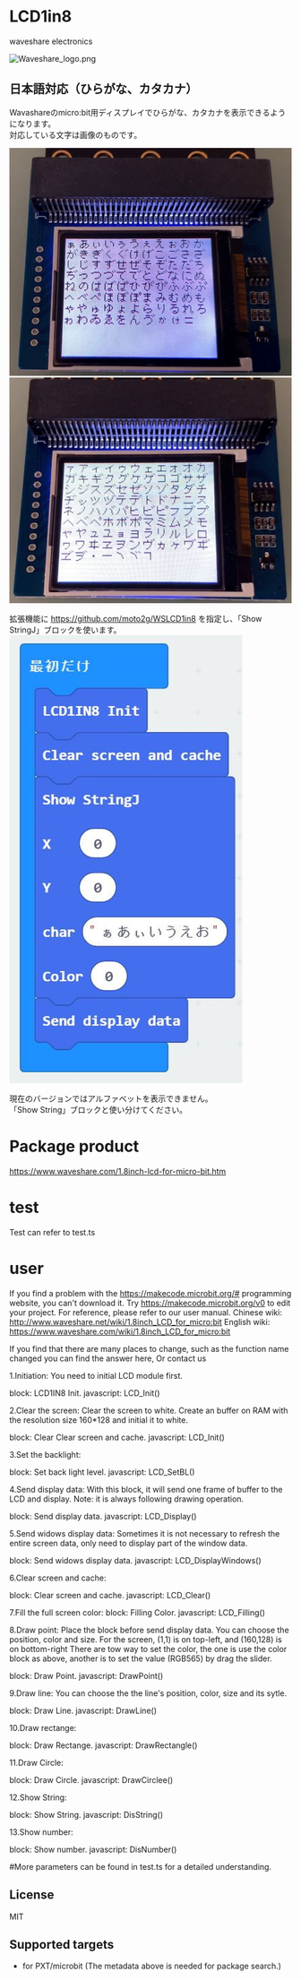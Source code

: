 # LCD1in8

waveshare electronics

![Waveshare_logo.png](Waveshare_logo.png)

## 日本語対応（ひらがな、カタカナ）

Wavashareのmicro:bit用ディスプレイでひらがな、カタカナを表示できるようになります。<br>
対応している文字は画像のものです。<br>

![top-page](https://raw.githubusercontent.com/moto2g/WSLCD1in8/image/mb_lcd01.jpg)
![top-page](https://raw.githubusercontent.com/moto2g/WSLCD1in8/image/mb_lcd02.jpg)

拡張機能に https://github.com/moto2g/WSLCD1in8 を指定し、「Show StringJ」ブロックを使います。<br>
![top-page](https://raw.githubusercontent.com/moto2g/WSLCD1in8/image/mb_lcd03.jpg)

現在のバージョンではアルファベットを表示できません。<br>
「Show String」ブロックと使い分けてください。<br>


# Package product
https://www.waveshare.com/1.8inch-lcd-for-micro-bit.htm

# test
Test can refer to test.ts

# user
If you find a problem with the https://makecode.microbit.org/#
programming website, you can't download it. 
Try https://makecode.microbit.org/v0 to edit your project.
For reference, please refer to our user manual.
Chinese wiki: http://www.waveshare.net/wiki/1.8inch_LCD_for_micro:bit
English wiki: https://www.waveshare.com/wiki/1.8inch_LCD_for_micro:bit

If you find that there are many places to change, 
such as the function name changed you can find the answer here,
Or contact us

1.Initiation: 
You need to initial LCD module first.

block: LCD1IN8 Init.
javascript: LCD_Init()

2.Clear the screen:
Clear the screen to white. Create an buffer on RAM with the resolution size 160*128 and initial it to white.

block: Clear Clear screen and cache.
javascript: LCD_Init()

3.Set the backlight:

block: Set back light level.
javascript: LCD_SetBL()

4.Send display data:
With this block, it will send one frame of buffer to the LCD and display. 
Note: it is always following drawing operation.

block: Send display data.
javascript: LCD_Display()

5.Send widows display data:
Sometimes it is not necessary to refresh the entire screen data, 
only need to display part of the window data.

block: Send widows display data.
javascript: LCD_DisplayWindows()

6.Clear screen and cache:

block: Clear screen and cache.
javascript: LCD_Clear()

7.Fill the full screen color:
block: Filling Color.
javascript: LCD_Filling()

8.Draw point:
Place the block before send display data. 
You can choose the position, color and size. 
For the screen, (1,1) is on top-left, and (160,128) is on bottom-right
There are tow way to set the color, 
the one is use the color block as above, 
another is to set the value (RGB565) by drag the slider.

block: Draw Point.
javascript: DrawPoint()

9.Draw line:
You can choose the the line's position, color, size and its sytle.

block: Draw Line.
javascript: DrawLine()

10.Draw rectange:

block: Draw Rectange.
javascript: DrawRectangle()

11.Draw Circle:

block: Draw Circle.
javascript: DrawCirclee()

12.Show String:

block: Show String.
javascript: DisString()

13.Show number:

block: Show number.
javascript: DisNumber()

#More parameters can be found in test.ts for a detailed understanding.

## License

MIT

## Supported targets

* for PXT/microbit
(The metadata above is needed for package search.)

